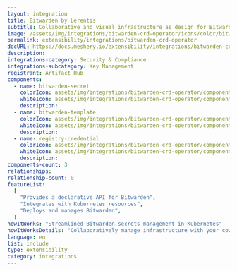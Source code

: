 ```yaml
---
layout: integration
title: Bitwarden by Lerentis
subtitle: Collaborative and visual infrastructure as design for Bitwarden by Lerentis
image: /assets/img/integrations/bitwarden-crd-operator/icons/color/bitwarden-crd-operator-color.svg
permalink: extensibility/integrations/bitwarden-crd-operator
docURL: https://docs.meshery.io/extensibility/integrations/bitwarden-crd-operator
description:
integrations-category: Security & Compliance
integrations-subcategory: Key Management
registrant: Artifact Hub
components:
  - name: bitwarden-secret
    colorIcon: assets/img/integrations/bitwarden-crd-operator/components/bitwarden-secret/icons/color/bitwarden-secret-color.svg
    whiteIcon: assets/img/integrations/bitwarden-crd-operator/components/bitwarden-secret/icons/white/bitwarden-secret-white.svg
    description:
  - name: bitwarden-template
    colorIcon: assets/img/integrations/bitwarden-crd-operator/components/bitwarden-template/icons/color/bitwarden-template-color.svg
    whiteIcon: assets/img/integrations/bitwarden-crd-operator/components/bitwarden-template/icons/white/bitwarden-template-white.svg
    description:
  - name: registry-credential
    colorIcon: assets/img/integrations/bitwarden-crd-operator/components/registry-credential/icons/color/registry-credential-color.svg
    whiteIcon: assets/img/integrations/bitwarden-crd-operator/components/registry-credential/icons/white/registry-credential-white.svg
    description:
components-count: 3
relationships:
relationship-count: 0
featureList:
  [
    "Provides a declarative API for Bitwarden",
    "Integrates with Kubernetes resources",
    "Deploys and manages Bitwarden",
  ]
howItWorks: "Streamlined Bitwarden secrets management in Kubernetes"
howItWorksDetails: "Collaboratively manage infrastructure with your coworkers synchronously sharing the same designs."
language: en
list: include
type: extensibility
category: integrations
---
```

